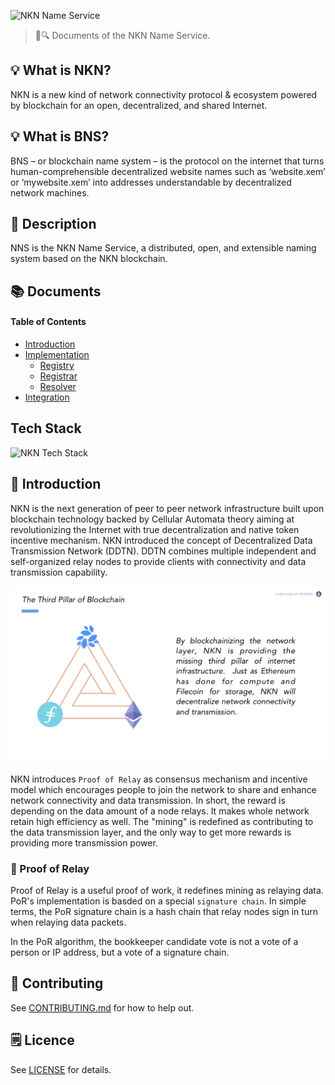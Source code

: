 ![NKN Name Service](./assets/title.jpg)

> 📖🔍 Documents of the NKN Name Service.

## 💡 What is NKN?
NKN is a new kind of network connectivity protocol & ecosystem powered by blockchain for an open, decentralized, and shared Internet. 

## 💡 What is BNS?
BNS – or blockchain name system – is the protocol on the internet that turns human-comprehensible decentralized website names such as ‘website.xem’ or ‘mywebsite.xem’ into addresses understandable by decentralized network machines.

## 📝 Description

NNS is the NKN Name Service, a distributed, open, and extensible naming system based on the NKN blockchain.

## 📚 Documents

#### Table of Contents
- [Introduction](./docs/INTRODUCTION.md)
- [Implementation](./docs/IMPLEMENTATION.md)
    - [Registry](./docs/REGISTRY.md)
    - [Registrar](./docs/REGISTRAR.md)
    - [Resolver](./docs/RESOLVER.md)
- [Integration](./docs/INTEGRATION.md)

## Tech Stack
![NKN Tech Stack](./assets/NKN-layer.png)

## 📃 Introduction
NKN is the next generation of peer to peer network infrastructure built upon blockchain technology backed by Cellular Automata theory aiming at revolutionizing the Internet with true decentralization and native token incentive mechanism. NKN introduced the concept of Decentralized Data Transmission Network (DDTN). DDTN combines multiple independent and self-organized relay nodes to provide clients with connectivity and data transmission capability.

![NKN_Introduction_en](./assets/NKN_Introduction_en.png)

NKN introduces `Proof of Relay` as consensus mechanism and incentive model which encourages people to join the network to share and enhance network connectivity and data transmission. In short, the reward is depending on the data amount of a node relays. It makes whole network retain high efficiency as well. The "mining" is redefined as contributing to the data transmission layer, and the only way to get more rewards is providing more transmission power.

### 📨 Proof of Relay
Proof of Relay is a useful proof of work, it redefines mining as relaying data. PoR's implementation is basded on a special `signature chain`. In simple terms, the PoR signature chain is a hash chain that relay nodes sign in turn when relaying data packets. 

In the PoR algorithm, the bookkeeper candidate vote is not a vote of a person or IP address, but a vote of a signature chain.




## 📣 Contributing
See [CONTRIBUTING.md](./CONTRIBUTING.md) for how to help out.

## 🗒 Licence
See [LICENSE](./LICENSE) for details.
